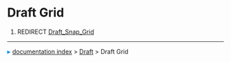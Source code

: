 # Draft Grid
1.  REDIRECT [Draft_Snap_Grid](Draft_Snap_Grid.md)



---
![](images/Right_arrow.png) [documentation index](../README.md) > [Draft](Draft_Workbench.md) > Draft Grid
